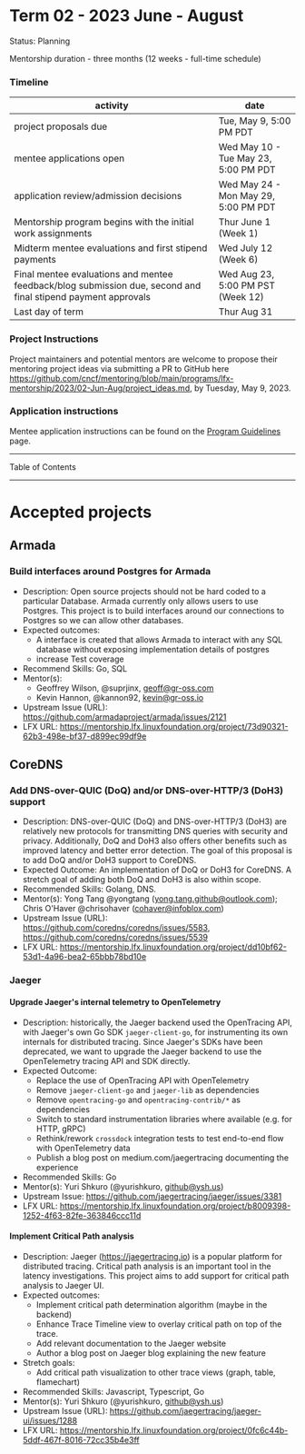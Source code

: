 # Term 02 - 2023 June - August

Status: Planning

Mentorship duration - three months (12 weeks - full-time schedule)

### Timeline

| activity | date |
| --- | --- |   
| project proposals due | Tue, May 9, 5:00 PM PDT |
| mentee applications open | Wed May 10 - Tue May 23, 5:00 PM PDT |
| application review/admission decisions | Wed May 24 - Mon May 29, 5:00 PM PDT |
| Mentorship program begins with the initial work assignments |  Thur June 1 (Week 1) | 
| Midterm mentee evaluations and first stipend payments | Wed July 12 (Week 6) |
| Final mentee evaluations and mentee feedback/blog submission due, second and final stipend payment approvals | Wed Aug 23, 5:00 PM PST (Week 12) |
| Last day of term | Thur Aug 31 |

### Project Instructions

Project maintainers and potential mentors are welcome to propose their mentoring project ideas via submitting a PR to GitHub here https://github.com/cncf/mentoring/blob/main/programs/lfx-mentorship/2023/02-Jun-Aug/project_ideas.md, by Tuesday, May 9, 2023.

### Application instructions

Mentee application instructions can be found on the [Program Guidelines](https://github.com/cncf/mentoring/blob/main/programs/lfx-mentorship/README.md#program-guidelines) page.

---

Table of Contents

---

# Accepted projects

## Armada

### Build interfaces around Postgres for Armada

- Description: Open source projects should not be hard coded to a particular Database. Armada currently only allows users to use Postgres. This project is to build interfaces around our connections to Postgres so we can allow other databases.
- Expected outcomes:
  - A interface is created that allows Armada to interact with any SQL database without exposing implementation details of postgres
  - increase Test coverage
- Recommend Skills: Go, SQL
- Mentor(s):
  - Geoffrey Wilson, @suprjinx, geoff@gr-oss.com
  - Kevin Hannon, @kannon92, kevin@gr-oss.io
- Upstream Issue (URL): https://github.com/armadaproject/armada/issues/2121
- LFX URL: https://mentorship.lfx.linuxfoundation.org/project/73d90321-62b3-498e-bf37-d899ec99df9e

## CoreDNS

### Add DNS-over-QUIC (DoQ) and/or DNS-over-HTTP/3 (DoH3) support

- Description: DNS-over-QUIC (DoQ) and DNS-over-HTTP/3 (DoH3) are relatively new protocols for transmitting DNS queries with security and privacy. Additionally, DoQ and DoH3 also offers other benefits such as improved latency and better error detection. The goal of this proposal is to add DoQ and/or DoH3 support to CoreDNS.
- Expected Outcome: An implementation of DoQ or DoH3 for CoreDNS. A stretch goal of adding both DoQ and DoH3 is also within scope.
- Recommended Skills: Golang, DNS.
- Mentor(s): Yong Tang @yongtang (yong.tang.github@outlook.com); Chris O'Haver @chrisohaver (cohaver@infoblox.com)
- Upstream Issue (URL): https://github.com/coredns/coredns/issues/5583, https://github.com/coredns/coredns/issues/5539
- LFX URL: https://mentorship.lfx.linuxfoundation.org/project/dd10bf62-53d1-4a96-bea2-65bbb78bd10e

### Jaeger

#### Upgrade Jaeger's internal telemetry to OpenTelemetry

- Description: historically, the Jaeger backend used the OpenTracing API, with Jaeger's own Go SDK `jaeger-client-go`, for instrumenting its own internals for distributed tracing. Since Jaeger's SDKs have been deprecated, we want to upgrade the Jaeger backend to use the OpenTelemetry tracing API and SDK directly.
- Expected Outcome:
  - Replace the use of OpenTracing API with OpenTelemetry
  - Remove `jaeger-client-go` and `jaeger-lib` as dependencies
  - Remove `opentracing-go` and `opentracing-contrib/*` as dependencies
  - Switch to standard instrumentation libraries where available (e.g. for HTTP, gRPC)
  - Rethink/rework `crossdock` integration tests to test end-to-end flow with OpenTelemetry data
  - Publish a blog post on medium.com/jaegertracing documenting the experience
- Recommended Skills: Go
- Mentor(s): Yuri Shkuro (@yurishkuro, github@ysh.us)
- Upstream Issue: https://github.com/jaegertracing/jaeger/issues/3381
- LFX URL: https://mentorship.lfx.linuxfoundation.org/project/b8009398-1252-4f63-82fe-363846ccc11d

#### Implement Critical Path analysis

- Description: Jaeger (https://jaegertracing.io) is a popular platform for distributed tracing. Critical path analysis is an important tool in the latency investigations. This project aims to add support for critical path analysis to Jaeger UI.
- Expected outcomes:
  - Implement critical path determination algorithm (maybe in the backend)
  - Enhance Trace Timeline view to overlay critical path on top of the trace.
  - Add relevant documentation to the Jaeger website
  - Author a blog post on Jaeger blog explaining the new feature
- Stretch goals:
  - Add critical path visualization to other trace views (graph, table, flamechart)
- Recommended Skills: Javascript, Typescript, Go
- Mentor(s): Yuri Shkuro (@yurishkuro, github@ysh.us)
- Upstream Issue (URL): https://github.com/jaegertracing/jaeger-ui/issues/1288
- LFX URL: https://mentorship.lfx.linuxfoundation.org/project/0fc6c44b-5ddf-467f-8016-72cc35b4e3ff


